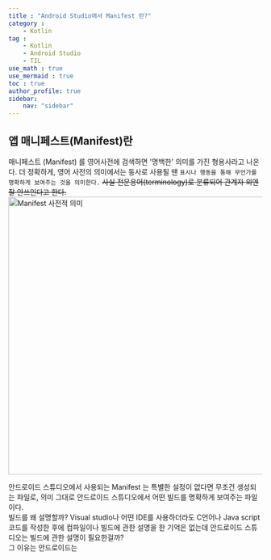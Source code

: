 ```yaml
---
title : "Android Studio에서 Manifest 란?"
category :
    - Kotlin
tag : 
    - Kotlin
    - Android Studio
    - TIL
use_math : true
use_mermaid : true
toc : true
author_profile: true
sidebar:
    nav: "sidebar"
---
```


## 앱 매니페스트(Manifest)란 
매니페스트 (Manifest) 를 영어사전에 검색하면 '명백한' 의미를 가진 형용사라고 나온다. 더 정확하게, 영어 사전의 의미에서는 동사로 사용될 땐 `표시나 행동을 통해 무언가를 명확하게 보여주는 것을 의미한다.` ~~사실 전문용어(terminology)로 분류되어 관계자 외엔 잘 안쓰인다고 한다.~~
<img width="550" alt="Manifest 사전적 의미" src="https://user-images.githubusercontent.com/80164141/125058672-7af5e500-e0e5-11eb-8049-a209cb612a1a.png">  

안드로이드 스튜디오에서 사용되는 Manifest 는 특별한 설정이 없다면 무조건 생성되는 파일로, 의미 그대로 안드로이드 스튜디오에서 어떤 빌드를 명확하게 보여주는 파일이다.  
빌드를 왜 설명할까? Visual studio나 어떤 IDE를 사용하더라도 C언어나 Java script 코드를 작성한 후에 컴파일이나 빌드에 관한 설명을 한 기억은 없는데 안드로이드 스튜디오는 빌드에 관한 설명이 필요한걸까?  
그 이유는 안드로이드는  